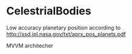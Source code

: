 # CelestrialBodies
Low accuracy planetary position according to http://ssd.jpl.nasa.gov/txt/aprx_pos_planets.pdf

MVVM architecher
